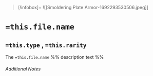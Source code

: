 
> [!infobox]+
> ![[Smoldering Plate Armor-1692293530506.jpeg]]

# `=this.file.name`
## `=this.type` , `=this.rarity`

The `=this.file.name` %% description text %%

###### Additional Notes